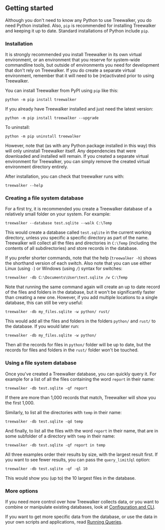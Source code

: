 ## Getting started

Although you don't need to know any Python to use Treewalker, you do need Python installed. Also, `pip` is recommended for installing Treewalker and keeping it up to date. Standard installations of Python include `pip`.

### Installation

It is strongly recommended you install Treewalker in its own virtual environment, or an environment that you reserve for system-wide commandline tools, but outside of environments you need for development that don't rely on Treewalker. If you do create a separate virtual environment, remember that it will need to be (re)activated prior to using Treewalker. 

You can install Treewalker from PyPI using `pip` like this:
```commandline
python -m pip install treewalker
```

If you already have Treewalker installed and just need the latest version:
```commandline
python -m pip install treewalker --upgrade
```

To uninstall:
```commandline
python -m pip uninstall treewalker
```

However, note that (as with any Python package installed in this way) this will only uninstall Treewalker itself. Any dependencies that were downloaded and installed will remain. If you created a separate virtual environment for Treewalker, you can simply remove the created virtual environment directory entirely.

After installation, you can check that treewalker runs with:
```commandline
treewalker --help
```

### Creating a file system database

For a first try, it is recommended you create a Treewalker database of a relatively small folder on your system. For example:
```commandline
treewalker --database test.sqlite --walk C:\Temp
```
This would create a database called `test.sqlite` in the current working directory, unless you specific a specific directory as part of the name. Treewalker will collect all the files and directories in `C:\Temp` (including the contents of all subdirectories) and store records in the database.

If you prefer shorter commands, note that the help (`treewalker -h`) shows the shorthand version of each switch. Also note that you can use either Linux (using `-`) or Windows (using `/`) syntax for switches:
```commandline
treewalker -db C:\Documents\User\test.sqlite /w C:\Temp
```

Note that running the same command again will create an up to date record of the files and folders in the database, but it won't be significantly faster than creating a new one. However, if you add multiple locations to a single database, this can still be very useful:
```commandline
treewalker -db my_files.sqlite -w python/ rust/ 
```
This would add all the files and folders in the folders `python/` and `rust/` to the database. If you would later run:
```commandline
treewalker -db my_files.sqlite -w python/ 
```
Then all the records for files in `python/` folder will be up to date, but the records for files and folders in the `rust/` folder won't be touched. 

### Using a file system database

Once you've created a Treewalker database, you can quickly query it. For example for a list of all the files containing the word `report` in their name:
```commandline
treewalker -db test.sqlite -qf report
```
If there are more than 1,000 records that match, Treewalker will show you the first 1,000.

Similarly, to list all the directories with `temp` in their name:
```commandline
treewalker -db test.sqlite -qd temp
```

And finally, to list all the files with the word `report` in their name, that are in some subfolder of a directory with `temp` in their name:
```commandline
treewalker -db test.sqlite -qf report in temp
```
All three examples order their results by size, with the largest result first. If you want to see fewer results, you can pass the `query_limit`/`ql` option:
```commandline
treewalker -db test.sqlite -qf -ql 10
```
This would show you (up to) the 10 largest files in the database.

### More options

If you need more control over how Treewalker collects data, or you want to combine or manipulate existing databases, look at [Configuration and CLI](/configuration).

If you want to get more specific data from the database, or use the data in your own scripts and applications, read [Running Queries](/queries).